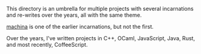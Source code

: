 This directory is an umbrella for multiple projects with several incarnations
and re-writes over the years, all with the same theme.

[machina](https://github.com/jtran/machina) is one of the earlier incarnations,
but not the first.

Over the years, I've written projects in C++, OCaml, JavaScript, Java, Rust,
and most recently, CoffeeScript.
